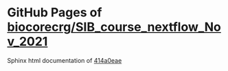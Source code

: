 GitHub Pages of [biocorecrg/SIB_course_nextflow_Nov_2021](https://github.com/biocorecrg/SIB_course_nextflow_Nov_2021.git)
===
Sphinx html documentation of [414a0eae](https://github.com/biocorecrg/SIB_course_nextflow_Nov_2021/tree/414a0eae0541f55e32f1ff50eb210b9214bc1afb)
